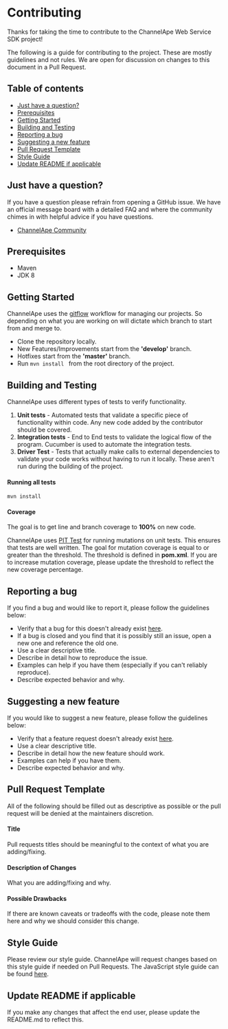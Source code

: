 # Contributing
Thanks for taking the time to contribute to the ChannelApe Web Service SDK project!

The following is a guide for contributing to the project. These are mostly guidelines and not rules. We are open for discussion on changes to this document in a Pull Request.

## Table of contents
- [Just have a question?](#just-have-a-question)
- [Prerequisites](#prerequisites)
- [Getting Started](#getting-started)
- [Building and Testing](#building-and-testing)
- [Reporting a bug](#reporting-a-bug)
- [Suggesting a new feature](#suggesting-a-new-feature)
- [Pull Request Template](#pull-request-template)
- [Style Guide](#style-guide)
- [Update README if applicable](#update-readme-if-applicable)

## Just have a question?
If you have a question please refrain from opening a GitHub issue. We have an official message board with a detailed FAQ and where the community chimes in with helpful advice if you have questions.
- [ChannelApe Community](https://community.channelape.com/)

## Prerequisites
- Maven
- JDK 8

## Getting Started
ChannelApe uses the [gitflow](https://www.atlassian.com/git/tutorials/comparing-workflows/gitflow-workflow) workflow for managing our projects. So depending on what you are working on will dictate which branch to start from and merge to.
- Clone the repository locally.
- New Features/Improvements start from the **'develop'** branch.
- Hotfixes start from the **'master'** branch.
- Run ``mvn install `` from the root directory of the project.


## Building and Testing
ChannelApe uses different types of tests to verify functionality. 
1. **Unit tests** - Automated tests that validate a specific piece of functionality within code. Any new code added by the contributor should be covered.
2. **Integration tests** - End to End tests to validate the logical flow of the program. Cucumber is used to automate the integration tests.
3. **Driver Test** - Tests that actually make calls to external dependencies to validate your code works without having to run it locally. These aren't run during the building of the project.

#### Running all tests

``mvn install ``

#### Coverage
The goal is to get line and branch coverage to **100%** on new code. 

ChannelApe uses [PIT Test](http://pitest.org/) for running mutations on unit tests. This ensures that tests are well written. The goal for mutation coverage is equal to or greater than the threshold. The threshold is defined in **pom.xml**. If you are to increase mutation coverage, please update the threshold to reflect the new coverage percentage.

## Reporting a bug
If you find a bug and would like to report it, please follow the guidelines below:
- Verify that a bug for this doesn't already exist [here](https://github.com/ChannelApe/channelape-typescript-consumer-service-sdk/issues).
- If a bug is closed and you find that it is possibly still an issue, open a new one and reference the old one.
- Use a clear descriptive title.
- Describe in detail how to reproduce the issue.
- Examples can help if you have them (especially if you can't reliably reproduce).
- Describe expected behavior and why.

## Suggesting a new feature
If you would like to suggest a new feature, please follow the guidelines below:
- Verify that a feature request doesn't already exist [here](https://github.com/ChannelApe/channelape-typescript-consumer-service-sdk/issues).
- Use a clear descriptive title.
- Describe in detail how the new feature should work.
- Examples can help if you have them.
- Describe expected behavior and why.

## Pull Request Template
All of the following should be filled out as descriptive as possible or the pull request will be denied at the maintainers discretion.

#### Title
Pull requests titles should be meaningful to the context of what you are adding/fixing.

#### Description of Changes
What you are adding/fixing and why.

#### Possible Drawbacks
If there are known caveats or tradeoffs with the code, please note them here and why we should consider this change.

## Style Guide

Please review our style guide. ChannelApe will request changes based on this style guide if needed on Pull Requests. The JavaScript style guide can be found [here](https://channelape.github.io/styleguide/js/javascriptguide.html).

## Update README if applicable
If you make any changes that affect the end user, please update the README.md to reflect this.

